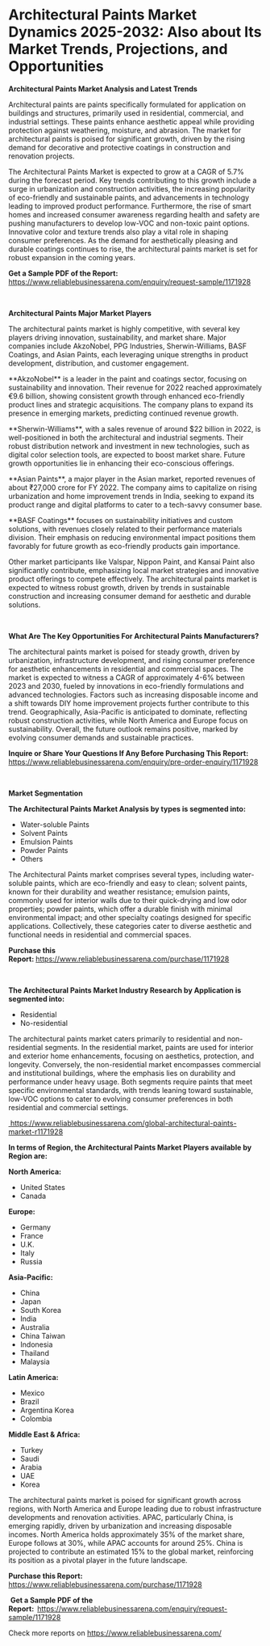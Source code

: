<p><h1>Architectural Paints Market Dynamics 2025-2032: Also about Its Market Trends, Projections, and Opportunities</h1></p><p><strong>Architectural Paints Market Analysis and Latest Trends</strong></p>
<p><p>Architectural paints are paints specifically formulated for application on buildings and structures, primarily used in residential, commercial, and industrial settings. These paints enhance aesthetic appeal while providing protection against weathering, moisture, and abrasion. The market for architectural paints is poised for significant growth, driven by the rising demand for decorative and protective coatings in construction and renovation projects.</p><p>The Architectural Paints Market is expected to grow at a CAGR of 5.7% during the forecast period. Key trends contributing to this growth include a surge in urbanization and construction activities, the increasing popularity of eco-friendly and sustainable paints, and advancements in technology leading to improved product performance. Furthermore, the rise of smart homes and increased consumer awareness regarding health and safety are pushing manufacturers to develop low-VOC and non-toxic paint options. Innovative color and texture trends also play a vital role in shaping consumer preferences. As the demand for aesthetically pleasing and durable coatings continues to rise, the architectural paints market is set for robust expansion in the coming years.</p></p>
<p><strong>Get a Sample PDF of the Report:&nbsp;</strong> <a href="https://www.reliablebusinessarena.com/enquiry/request-sample/1171928?utm_campaign=3443&utm_medium=2&utm_source=Github&utm_content=ia&utm_term=24032025&utm_id=architectural-paints">https://www.reliablebusinessarena.com/enquiry/request-sample/1171928</a></p>
<p>&nbsp;</p>
<p><strong>Architectural Paints Major Market Players</strong></p>
<p><p>The architectural paints market is highly competitive, with several key players driving innovation, sustainability, and market share. Major companies include AkzoNobel, PPG Industries, Sherwin-Williams, BASF Coatings, and Asian Paints, each leveraging unique strengths in product development, distribution, and customer engagement.</p><p>**AkzoNobel** is a leader in the paint and coatings sector, focusing on sustainability and innovation. Their revenue for 2022 reached approximately €9.6 billion, showing consistent growth through enhanced eco-friendly product lines and strategic acquisitions. The company plans to expand its presence in emerging markets, predicting continued revenue growth.</p><p>**Sherwin-Williams**, with a sales revenue of around $22 billion in 2022, is well-positioned in both the architectural and industrial segments. Their robust distribution network and investment in new technologies, such as digital color selection tools, are expected to boost market share. Future growth opportunities lie in enhancing their eco-conscious offerings.</p><p>**Asian Paints**, a major player in the Asian market, reported revenues of about ₹27,000 crore for FY 2022. The company aims to capitalize on rising urbanization and home improvement trends in India, seeking to expand its product range and digital platforms to cater to a tech-savvy consumer base.</p><p>**BASF Coatings** focuses on sustainability initiatives and custom solutions, with revenues closely related to their performance materials division. Their emphasis on reducing environmental impact positions them favorably for future growth as eco-friendly products gain importance.</p><p>Other market participants like Valspar, Nippon Paint, and Kansai Paint also significantly contribute, emphasizing local market strategies and innovative product offerings to compete effectively. The architectural paints market is expected to witness robust growth, driven by trends in sustainable construction and increasing consumer demand for aesthetic and durable solutions.</p></p>
<p>&nbsp;</p>
<p><strong>What Are The Key Opportunities For Architectural Paints Manufacturers?</strong></p>
<p><p>The architectural paints market is poised for steady growth, driven by urbanization, infrastructure development, and rising consumer preference for aesthetic enhancements in residential and commercial spaces. The market is expected to witness a CAGR of approximately 4-6% between 2023 and 2030, fueled by innovations in eco-friendly formulations and advanced technologies. Factors such as increasing disposable income and a shift towards DIY home improvement projects further contribute to this trend. Geographically, Asia-Pacific is anticipated to dominate, reflecting robust construction activities, while North America and Europe focus on sustainability. Overall, the future outlook remains positive, marked by evolving consumer demands and sustainable practices.</p></p>
<p><strong>Inquire or Share Your Questions If Any Before Purchasing This Report:</strong> <a href="https://www.reliablebusinessarena.com/enquiry/pre-order-enquiry/1171928?utm_campaign=3443&utm_medium=2&utm_source=Github&utm_content=ia&utm_term=24032025&utm_id=architectural-paints">https://www.reliablebusinessarena.com/enquiry/pre-order-enquiry/1171928</a></p>
<p>&nbsp;</p>
<p><strong>Market Segmentation</strong></p>
<p><strong>The Architectural Paints Market Analysis by types is segmented into:</strong></p>
<p><ul><li>Water-soluble Paints</li><li>Solvent Paints</li><li>Emulsion Paints</li><li>Powder Paints</li><li>Others</li></ul></p>
<p><p>The Architectural Paints market comprises several types, including water-soluble paints, which are eco-friendly and easy to clean; solvent paints, known for their durability and weather resistance; emulsion paints, commonly used for interior walls due to their quick-drying and low odor properties; powder paints, which offer a durable finish with minimal environmental impact; and other specialty coatings designed for specific applications. Collectively, these categories cater to diverse aesthetic and functional needs in residential and commercial spaces.</p></p>
<p><strong>Purchase this Report:&nbsp;</strong><a href="https://www.reliablebusinessarena.com/purchase/1171928?utm_campaign=3443&utm_medium=2&utm_source=Github&utm_content=ia&utm_term=24032025&utm_id=architectural-paints">https://www.reliablebusinessarena.com/purchase/1171928</a></p>
<p>&nbsp;</p>
<p><strong>The Architectural Paints Market Industry Research by Application is segmented into:</strong></p>
<p><ul><li>Residential</li><li>No-residential</li></ul></p>
<p><p>The architectural paints market caters primarily to residential and non-residential segments. In the residential market, paints are used for interior and exterior home enhancements, focusing on aesthetics, protection, and longevity. Conversely, the non-residential market encompasses commercial and institutional buildings, where the emphasis lies on durability and performance under heavy usage. Both segments require paints that meet specific environmental standards, with trends leaning toward sustainable, low-VOC options to cater to evolving consumer preferences in both residential and commercial settings.</p></p>
<p><a href="https://www.reliablebusinessarena.com/global-architectural-paints-market-r1171928?utm_campaign=3443&utm_medium=2&utm_source=Github&utm_content=ia&utm_term=24032025&utm_id=architectural-paints">&nbsp;https://www.reliablebusinessarena.com/global-architectural-paints-market-r1171928</a></p>
<p><strong>In terms of Region, the Architectural Paints Market Players available by Region are:</strong></p>
<p>
    <p> <strong> North America: </strong>
        <ul>
            <li>United States</li>
            <li>Canada</li>
        </ul>
        </p> 
    <p> <strong> Europe: </strong>
        <ul>
            <li>Germany</li>
            <li>France</li>
            <li>U.K.</li>
            <li>Italy</li>
            <li>Russia</li>
        </ul>
        </p> 
    <p> <strong> Asia-Pacific: </strong>
        <ul>
            <li>China</li>
            <li>Japan</li>
            <li>South Korea</li>
            <li>India</li>
            <li>Australia</li>
            <li>China Taiwan</li>
            <li>Indonesia</li>
            <li>Thailand</li>
            <li>Malaysia</li>
        </ul>
        </p> 
    <p> <strong> Latin America: </strong>
        <ul>
            <li>Mexico</li>
            <li>Brazil</li>
            <li>Argentina Korea</li>
            <li>Colombia</li>
        </ul>
        </p> 
    <p> <strong> Middle East & Africa: </strong>
        <ul>
            <li>Turkey</li>
            <li>Saudi</li>
            <li>Arabia</li>
            <li>UAE</li>
            <li>Korea</li>
        </ul>
    </p>
    </p>
<p><p>The architectural paints market is poised for significant growth across regions, with North America and Europe leading due to robust infrastructure developments and renovation activities. APAC, particularly China, is emerging rapidly, driven by urbanization and increasing disposable incomes. North America holds approximately 35% of the market share, Europe follows at 30%, while APAC accounts for around 25%. China is projected to contribute an estimated 15% to the global market, reinforcing its position as a pivotal player in the future landscape.</p></p>
<p><strong>Purchase this Report: </strong><a href="https://www.reliablebusinessarena.com/purchase/1171928?utm_campaign=3443&utm_medium=2&utm_source=Github&utm_content=ia&utm_term=24032025&utm_id=architectural-paints">https://www.reliablebusinessarena.com/purchase/1171928</a></p>
<p>&nbsp;<strong>Get a Sample PDF of the Report:&nbsp;&nbsp;</strong><a href="https://www.reliablebusinessarena.com/enquiry/request-sample/1171928?utm_campaign=3443&utm_medium=2&utm_source=Github&utm_content=ia&utm_term=24032025&utm_id=architectural-paints">https://www.reliablebusinessarena.com/enquiry/request-sample/1171928</a></p>
<p><strong></strong></p>
<p>Check more reports on <a href="https://www.reliablebusinessarena.com/?utm_campaign=3443&utm_medium=2&utm_source=Github&utm_content=ia&utm_term=24032025&utm_id=architectural-paints">https://www.reliablebusinessarena.com/</a></p>